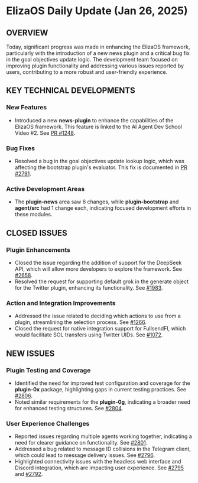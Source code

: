 # ElizaOS Daily Update (Jan 26, 2025)

## OVERVIEW 
Today, significant progress was made in enhancing the ElizaOS framework, particularly with the introduction of a new news plugin and a critical bug fix in the goal objectives update logic. The development team focused on improving plugin functionality and addressing various issues reported by users, contributing to a more robust and user-friendly experience.

## KEY TECHNICAL DEVELOPMENTS

### New Features
- Introduced a new **news-plugin** to enhance the capabilities of the ElizaOS framework. This feature is linked to the AI Agent Dev School Video #2. See [PR #1248](https://github.com/elizaOS/eliza/pull/1248).

### Bug Fixes
- Resolved a bug in the goal objectives update lookup logic, which was affecting the bootstrap plugin's evaluator. This fix is documented in [PR #2791](https://github.com/elizaOS/eliza/pull/2791).

### Active Development Areas
- The **plugin-news** area saw 6 changes, while **plugin-bootstrap** and **agent/src** had 1 change each, indicating focused development efforts in these modules.

## CLOSED ISSUES

### Plugin Enhancements
- Closed the issue regarding the addition of support for the DeepSeek API, which will allow more developers to explore the framework. See [#2658](https://github.com/elizaOS/eliza/issues/2658).
- Resolved the request for supporting default grok in the generate object for the Twitter plugin, enhancing its functionality. See [#1983](https://github.com/elizaOS/eliza/issues/1983).

### Action and Integration Improvements
- Addressed the issue related to deciding which actions to use from a plugin, streamlining the selection process. See [#1266](https://github.com/elizaOS/eliza/issues/1266).
- Closed the request for native integration support for FullsendFI, which would facilitate SOL transfers using Twitter UIDs. See [#1072](https://github.com/elizaOS/eliza/issues/1072).

## NEW ISSUES

### Plugin Testing and Coverage
- Identified the need for improved test configuration and coverage for the **plugin-0x** package, highlighting gaps in current testing practices. See [#2806](https://github.com/elizaOS/eliza/issues/2806).
- Noted similar requirements for the **plugin-0g**, indicating a broader need for enhanced testing structures. See [#2804](https://github.com/elizaOS/eliza/issues/2804).

### User Experience Challenges
- Reported issues regarding multiple agents working together, indicating a need for clearer guidance on functionality. See [#2801](https://github.com/elizaOS/eliza/issues/2801).
- Addressed a bug related to message ID collisions in the Telegram client, which could lead to message delivery issues. See [#2796](https://github.com/elizaOS/eliza/issues/2796).
- Highlighted connectivity issues with the headless web interface and Discord integration, which are impacting user experience. See [#2795](https://github.com/elizaOS/eliza/issues/2795) and [#2792](https://github.com/elizaOS/eliza/issues/2792).